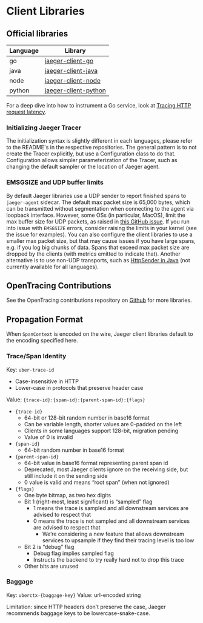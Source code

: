 # Client Libraries

## Official libraries

| Language | Library                                                      |
| ---------|--------------------------------------------------------------|
| go       | [jaeger-client-go](https://github.com/uber/jaeger-client-go)        |
| java     | [jaeger-client-java](https://github.com/uber/jaeger-client-java)    |
| node     | [jaeger-client-node](https://github.com/uber/jaeger-client-node)    |
| python   | [jaeger-client-python](https://github.com/uber/jaeger-client-python)|

For a deep dive into how to instrument a Go service, look at [Tracing HTTP request latency](https://medium.com/@YuriShkuro/tracing-http-request-latency-in-go-with-opentracing-7cc1282a100a).

### Initializing Jaeger Tracer

The initialization syntax is slightly different in each languages, please refer to the README's in the respective repositories.
The general pattern is to not create the Tracer explicitly, but use a Configuration class to do that.  Configuration allows
simpler parameterization of the Tracer, such as changing the default sampler or the location of Jaeger agent.

### EMSGSIZE and UDP buffer limits

By default Jaeger libraries use a UDP sender to report finished spans to `jaeger-agent` sidecar.
The default max packet size is 65,000 bytes, which can be transmitted without segmentation when
connecting to the agent via loopback interface. However, some OSs (in particular, MacOS), limit
the max buffer size for UDP packets, as raised in [this GitHub issue](https://github.com/uber/jaeger-client-node/issues/124).
If you run into issue with `EMSGSIZE` errors, consider raising the limits in your kernel (see the issue for examples).
You can also configure the client libraries to use a smaller max packet size, but that may cause
issues if you have large spans, e.g. if you log big chunks of data. Spans that exceed max packet size
are dropped by the clients (with metrics emitted to indicate that). Another alternative is
to use non-UDP transports, such as [HttpSender in Java][HttpSender] (not currently available for all languages).

## OpenTracing Contributions

See the OpenTracing contributions repository on [Github](https://github.com/opentracing-contrib) for more libraries.

## Propagation Format

When `SpanContext` is encoded on the wire, Jaeger client libraries default to the encoding specified here.

### Trace/Span Identity

Key: `uber-trace-id`
  * Case-insensitive in HTTP
  * Lower-case in protocols that preserve header case

Value: `{trace-id}:{span-id}:{parent-span-id}:{flags}`
  * `{trace-id}`
    * 64-bit or 128-bit random number in base16 format
    * Can be variable length, shorter values are 0-padded on the left
    * Clients in some languages support 128-bit, migration pending
    * Value of 0 is invalid
  * `{span-id}`
    * 64-bit random number in base16 format
  * `{parent-span-id}`
    * 64-bit value in base16 format representing parent span id
    * Deprecated, most Jaeger clients ignore on the receiving side, but still include it on the sending side
    * 0 value is valid and means “root span” (when not ignored)
  * `{flags}`
    * One byte bitmap, as two hex digits
    * Bit 1 (right-most, least significant) is “sampled” flag
      * 1 means the trace is sampled and all downstream services are advised to respect that
      * 0 means the trace is not sampled and all downstream services are advised to respect that
        * We’re considering a new feature that allows downstream services to upsample if they find their tracing level is too low
    * Bit 2 is “debug” flag
      * Debug flag implies sampled flag
      * Instructs the backend to try really hard not to drop this trace
    * Other bits are unused

### Baggage

Key: `uberctx-{baggage-key}`
Value: url-encoded string

Limitation: since HTTP headers don’t preserve the case, Jaeger recommends baggage keys to be lowercase-snake-case.

[HttpSender]: https://github.com/uber/jaeger-client-java/blob/master/jaeger-core/src/main/java/com/uber/jaeger/senders/HttpSender.java
